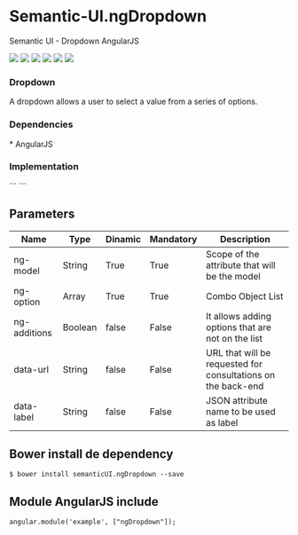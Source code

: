 # Semantic-UI.ngDropdown
Semantic UI - Dropdown AngularJS

<p>
  <a href="https://gitter.im/miamarti/semanticUI.ngDropdown" target="_blank"><img src="https://img.shields.io/gitter/room/nwjs/nw.js.svg"></a>
  <img src="https://img.shields.io/badge/semanticUI.ngDropdown-release-green.svg">
  <img src="https://img.shields.io/badge/version-1.0.0-blue.svg">
  <img src="https://img.shields.io/github/license/mashape/apistatus.svg">
  <a href="https://github.com/miamarti/Semantic-UI.ngDropdown/tarball/master"><img src="https://img.shields.io/github/downloads/atom/atom/latest/total.svg"></a>
  <img src="https://img.shields.io/bower/v/bootstrap.svg">
</p>

<h3>Dropdown</h3>
A dropdown allows a user to select a value from a series of options.

<h3>Dependencies</h3>
* AngularJS

<h3>Implementation</h3>
```
<ng-dropdown 
  ng-model="modelA" 
  ng-option="optionList"
  ng-additions="true" 
  data-url="/api/search?={query}" 
  data-label="name">
</ng-dropdown>
```

## Parameters

| Name         | Type    | Dinamic | Mandatory | Description                                                  |
| ------------ | ------- | ------- | --------- | ------------------------------------------------------------ |
| ng-model     | String  | True    | True      | Scope of the attribute that will be the model                |
| ng-option    | Array   | True    | True      | Combo Object List                                            |
| ng-additions | Boolean | false   | False     | It allows adding options that are not on the list            |
| data-url     | String  | false   | False     | URL that will be requested for consultations on the back-end |
| data-label   | String  | false   | False     | JSON attribute name to be used as label                      |

## Bower install de dependency
```
$ bower install semanticUI.ngDropdown --save
```

## Module AngularJS include
```
angular.module('example', ["ngDropdown"]);
```
